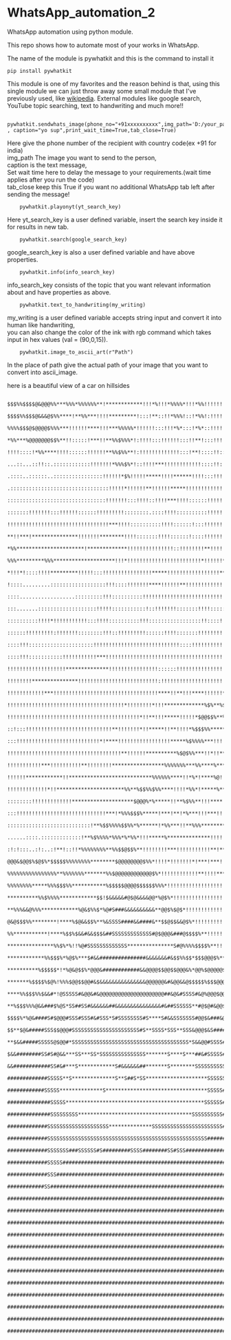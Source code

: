# WhatsApp_automation_2
WhatsApp automation using python module.

This repo shows how to automate most of your works in WhatsApp.

The name of the module is pywhatkit and this is the command to install it 

    pip install pywhatkit
    
This module is one of my favorites and the reason behind is that,
using this single module we can just throw away some small module that I've previously used, like [wikipedia](https://github.com/BhargavKadali39/Wikipedia-in-pyton).
External modules like google search, YouTube topic searching, text to handwriting and much more!!

        pywhatkit.sendwhats_image(phone_no="+91xxxxxxxxxx",img_path='D:/your_path' , caption="yo sup",print_wait_time=True,tab_close=True)
        
Here give the phone number of the recipient with country code(ex +91 for india)  
img_path The image you want to send to the person,  
caption is the text message,  
Set wait time here to delay the message to your requirements.(wait time applies after you run the code)  
tab_close keep this True if you want no additional WhatsApp tab left after sending the message!  

        pywhatkit.playonyt(yt_search_key)
        
Here yt_search_key is a user defined variable, insert the search key inside it for results in new tab.

        pywhatkit.search(google_search_key)
        
google_search_key is also a user defined variable and have above properties.

        pywhatkit.info(info_search_key)
        

info_search_key consists of the topic that you want relevant information about and have properties as above.

        pywhatkit.text_to_handwriting(my_writing)

my_writing is a user defined variable accepts string input and convert it into human like handwriting,  
you can also change the color of the ink with rgb command which takes input in hex values (val = (90,0,15)).

        pywhatkit.image_to_ascii_art(r"Path")
        
In the place of path give the actual path of your image that you want to convert into ascii_image.

here is a beautiful view of a car on hillsides

        $$$%%$$$$@&@@@%%***%%%*%%%%%%**!************!!!*%!!!*%%%%*!!!*%%!!!!!!!!!!!!!!!!
        $$$$%%$$$@&&&@$%%****!**%%***!!!!*********!:::!**::!!*%%%!::!*%%!:!!!!!!!!!!!!!!
        %%%%$$$@$@@@@$%%%***!!!!!!****!!!***%%%%%*!!!!!!:::!!!*%*:::!*%*::!!!!!!!!!!!!!:
        *%%***%@@@@@@@$$%**!!:::::!***!!**%%$%%%*!:!!!!:::!!!!!!:::!!**!:::!!!!!!!!!!:::
        !!!!::::!*%%****!!!!::::::!!!!!!**%%$%%**!:!!!!!!!!!!!!!:::!**!::::!!::!!!!!!!!!
        ...::...::!!::.::::::::::::!!!!!!!*%%%$%*!::!!!!***!!!!!!!!!!!!::::!!:!!!!!!!!!!
        .::::..::::::..::::::::::::::::!!!!!!*$%!!!!!*****!!!!******!!!!:::!!!!!!!!!!!!!
        .::::::::::::::::::::::::::::::::!!!!!*!!!!!!**!!!!!!*****!!!!!!!!!!!!!!!!!!!!!!
        ::::::::::::::::::::::::::::::::!!!!!!!:::!!!!::!!!!***!!!!::::::!!!!!!!!!!!!!!!
        :::::::!!!!!!!:::!!!!!!::::::!!!!!!!!!::::::::.::::!!!!::::::::::!!!!!!!!!!!!!!!
        !!!!!!!!!!!!!!!!!!!!!!!!!!!!!!!!!***!!!!::::::::::!!!!::::::!:::!!!!!!!!!*!!!!!*
        **!!***!***************!!!!!!!********!!!!:::::::!!!!::::::!::::!!!!!!!!**!!!!!!
        *%%**********************!*************!!!!!!!!!!!!!!!::!!!!!!!!**!!!!!***!!!!!!
        %%%*********%%%********************!!!*!!!!!!!!!!!!!!!!!!!!!!!!*!!!!!!***!!!!!!!
        *!!!*!::::!!!!*********!!!!!:::!!!!!!!!!!!!!!!!*****!!!!!!!!!!!!!!!!!****!!!!!!!
        !::::.........::::::::::::::::::!!!::::!!!!!!!****!!!!!!**!!!!!!!!!!!!!!!!!!!!!!
        ::::..................:::::::::!!!::::::::::!!!!!!!!!!!!!!!!!!!!!!!!!!!!!!!!!!!!
        :::.......:::::::::::::::::::!!!!!:::::::::::!::!!!!!!!:::::::!!!!:::::!!!!!!!!!
        ::::::::::!!!!*!!!!!!!!!!!:::!!!!::::::::::!!!:::::::::::::::::!!::::!!!!!!!!!!!
        ::::::!!!!!!!!!:!!!!!!!::::::::!!!::!!!!!!!!!::::::!!!!:::::::!!!!!!!!!!!!!!!!!!
        ::::!!!:::::::::::::::::::::!!!!!!!!!!!!!!!!!!!!!!!!!!!!::::!!!!!!!!!!!!!!!!!!!!
        ::::!!!:::::::::::!!!!!!!!!!!***!!!!!!!!!!!!!!!!!!!!!!!!!!!!!!!!!!!!!!!!!!!!!!**
        !!!!!!!!!!!!!!!!!!!**************!!!!!!!!!!!!!!!!::::::!!!!!!!!!!!!!!!!!!!!!*%$$
        !!!!!!!!***************!!!!!!!!!!!!!!!!!!!!!!!!!!:!!!!!!!!!!!!!!!!!!!!!***%$%%%%
        !!!!!!!!!!!!***!!!!!!!!!!!!!!!!!!!!!!!!!!!!!!!!!!****!!**!!!****!!!!!!*$$%*%****
        !!!!!!!!!!!!!!!!!!!!!!!!!!!!!!!!!!!!!!*!!!!!!!!*!!!*************%$%**%$%*%**%***
        !!!!!!!!!!!!!!!!!!!!!!!!!!!!!!!!!!!!!!!!!!!*!!**!!!*****!!!!!*$@@$$%**%%%**!****
        ::!:::!!!!!!!!!!!!!!!!!!!!!!!!!!!!**!!!!!!!*!!*****!!**!!!!*%$$$%%*******%***!!!
        :::!!!!!!!!!!!!!!!!!!!!!!!!!!!*!****!!!!!!!!!!!!!!!!!*****%$%%%%***!!!!**%*!*!!*
        !!!!!!!!!!!!!!!!!!!!!!!!!!!!!!!!!!!!!**!!!!!!**********%$@$%%***!!*!!***********
        !!!!!!!!!!!***!!!!!!!!!!**!!!!!!!!*****************%%%%%%%***%%****%***%******%%
        !!!!!!************!!***************************%%%%%%****!!*%*!****%@!!*%***%**%
        !!!!!!!!!!!!!*!!**********************%%**%$$%%$%%****!!!!*%%*!*****%*****!!**%%
        ::::::::!!!!!!!!!!!!!********************$@@@%*%*****!!**%$%%**!!!****!!!:!!**%%
        :::!!!!!!!!!!!!!!!!!!!!!!!!!!!!!***!*%%%$$$%*****!***!**!*%***!!!***!!!!********
        :::::::::::::::::::::::::::!**%$$%%%%$$%%*%******!*%%***!!**%%%**************!!!
        ......::::.:::::::::::::!**%$%%%%*%%%*%*%%*!!!*****%**************!!!!!!!!!!!!!!
        :!:!:::..:!:..:!**!::!!*%%%%%%%%**%%$$@$$%**!!!!!!!!***!!!!!!!!!!!**!****!!!!!!!
        @@@&$@@$%$@$%*$$$$$%%%%%%%%********$@@@@@@@@$%%*!!!!*!!!!!!!*!***!***!!**!*****!
        %%%%%%%%%%%%%%%%**%%%%%%%*******%%$@@@@@@@@@@@@$%*!!!!!!!!!!!!**!!!!************
        %%%%%%%%*****%%%$$$%%***********%$$$$$@@@@$$$$$$%%%*!!!!!!!!!!!!!!!!!!!!!!!!!***
        **********%%$%%%%************$$!$&&&&&#@$@&&&&@@*%@$%*!!!!!!!!!!!!!!!!!*!!*!**!!
        **%%%&&@%%%************%@&$%%$*%@#S###&&&&&&&&&&**@@$%$@$*!!!!!!!!!!!!!!!*!*****
        @&@$$$%%********!****%$@&&$$%**%&SSSS####&&####&**$$@$$&&@$%*!!!!!!!!!!!!!!!!***
        %%***********!****%$$%$&&#&&$$$&##SSSSSSSSSSSSS#@$@@@&###@$$$$%**!!!!!!!!!!!!!!!
        ***************%%$%*%!!%@#SSSSSSSSSSSSS***************S#@%%%%$$$$%**!!!!!!!!!!!!
        ************%%$$$%*%@$%***$#&&###############&&&&&&&#&$$%%$$*$$$@@@$%**!!!!!!!!*
        **********%$$$$$*!*%@&@$$%*@@@&############&&@@@@$$@@$$@@@&%*@@%$@@@@@$%****!!!!
        *******%$$$$%$@%!%%%$@@$$@@#&$&&&&&&&&&&&&&&&@@@@@@&#&@@&&@$$$$$%$$$@@@@@$*****!
        ****%%$$$%%$&&#*!@SSSSS#&@@&#&@@@@@@@@@@@@@@@@@@@@@##&@&#SSSS#&@%@@@$@@@@@@$%***
        **%$$$%%%@&&###$%@S*SS##SS#&&&&&&##&&&&&&&&&&&&&&&#&##SSSSSS**#@$@#&@@$@@@@@@@$%
        $$$$%*%@&####S#$@@@#SSS#SSS#&#SSS*S#SSSSSSSS#S****S#&&SSSSSSS#@@$&###&@@$@@@@@@@
        $$**$@&#####SSS$$@@@#SSSSSSSSSSSSSSSSSSSSSS#S**SSSS*SSS**SSS&@@@$&S####&&@$@@@@@
        **$&&#####SSSSS@$@@#*SSSSSSSSSSSSSSSSSSSSSSSSSSSSSSSSSSSSSS*S&&@@#SSSS####&$$@@@
        $&&########SS#S#@&&***SS***SS*SSSSSSSSSSSSSSS*******S****S***##&#SSSSS#####&@$$@
        &&############SS#&#***S************S#&&&&&&##*******S********SSSSSSSSSS######&@$
        #############SSSSS**S**************S**S##S*SS********************SSSSSS#######&&
        ############SSSSS**************S*********************************SSSSS#########&
        ##############SSSSS*********************************************SSSSSS##########
        ##############SSSSSSSSS*************************************SSSSSSSSSS##########
        #############SSSSSSSSSSSSSSSSSSSS**************SSSSSSSSSSSSSSSSSSSSSSS##########
        #############SSSSSSSSSSSSSSSSSSSSSSSSSSSSSSSSSSSSSSSSSSSSSSSSSSSS###############
        #############SSSSSSS###SSSSSS#S#########SSSS########SS#SSS######################
        #############SSSSS##############################################################
        #############SSS################################################################
        ############SS##################################################################
        ################################################################################
        ################################################################################
        ################################################################################
        ################################################################################
        ################################################################################
        ################################################################################
        ################################################################################
        ################################################################################
        ################################################################################
        ################################################################################
        ################################################################################
        ################################################################################
